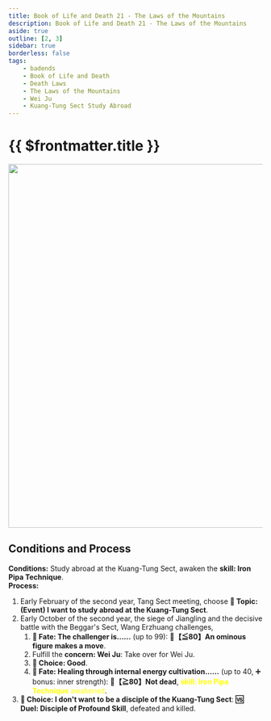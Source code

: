 ```yaml
---
title: Book of Life and Death 21 - The Laws of the Mountains
description: Book of Life and Death 21 - The Laws of the Mountains
aside: true
outline: [2, 3]
sidebar: true
borderless: false
tags:
    - badends
    - Book of Life and Death
    - Death Laws
    - The Laws of the Mountains
    - Wei Ju
    - Kuang-Tung Sect Study Abroad
---
```


# {{ $frontmatter.title }}

<img width="720" src="/images/badends/badend20.webp">

## Conditions and Process

<b>Conditions:</b> Study abroad at the Kuang-Tung Sect, awaken the **skill: Iron Pipa Technique**.<br>
<b>Process:</b><br>

1. Early February of the second year, Tang Sect meeting, choose **📜 Topic: (Event) I want to study abroad at the Kuang-Tung Sect**.
2. Early October of the second year, the siege of Jiangling and the decisive battle with the Beggar's Sect, Wang Erzhuang challenges,
    1. **🎲 Fate: The challenger is......** (up to 99): **🧾【≦80】An ominous figure makes a move**.
    2. Fulfill the **concern: <Girl7Icon>Wei Ju</Girl7Icon>**: Take over for <Girl7Icon>Wei Ju</Girl7Icon>.
    3. **📖 Choice: Good**.
    4. **🎲 Fate: Healing through internal energy cultivation......** (up to 40, ➕ bonus: inner strength): **🧾【≧80】Not dead**, <span style='color: Yellow;'>**skill: Iron Pipa Technique** awakened</span>.
3. **📖 Choice: I don't want to be a disciple of the Kuang-Tung Sect**: **🆚 Duel: Disciple of Profound Skill**, defeated and killed.
